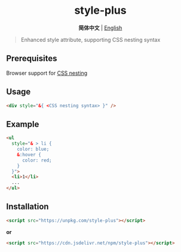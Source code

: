 <h1 align=center>style-plus</h1>
<p align=center>
  <b>简体中文</b> | <a href="./README.zh-CN.md">English</a>
</p>

> Enhanced style attribute, supporting CSS nesting syntax

## Prerequisites

Browser support for [CSS nesting](https://developer.mozilla.org/en-US/docs/Web/CSS/CSS_nesting/Using_CSS_nesting)

## Usage

```html
<div style="&{ <CSS nesting syntax> }" />
```

## Example

```html
<ul
  style="& > li {
    color: blue;
    &:hover {
      color: red;
    }
  }">
  <li>1</li>
  ...
</ul>
```

## Installation

```html
<script src="https://unpkg.com/style-plus"></script>
```

**or**

```html
<script src="https://cdn.jsdelivr.net/npm/style-plus"></script>
```
